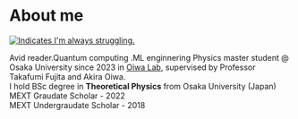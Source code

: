 # About me

<a href="https://ejje.weblio.jp/content/struggle" target="_blank" rel="noopener noreferrer" title="😵"><img src="https://img.shields.io/badge/Always-struggling-red?style=flat" alt="Indicates I'm always struggling."></a>

Avid reader.Quantum computing .ML enginnering
Physics master student @ Osaka University since 2023 in [Oiwa Lab](https://www.sanken.osaka-u.ac.jp/labs/qse/indexEN.html), supervised by Professor Takafumi Fujita and Akira Oiwa. </br>
I hold BSc degree in **Theoretical Physics** from Osaka University (Japan) </br>
MEXT Graudate Scholar - 2022 </br> 
MEXT Undergraudate Scholar - 2018 </br> 
